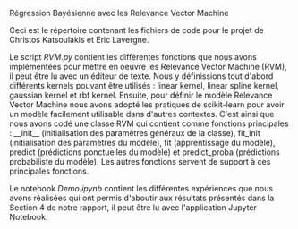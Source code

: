 Régression Bayésienne avec les Relevance Vector Machine

Ceci est le répertoire contenant les fichiers de code pour le projet de Christos Katsoulakis et Eric Lavergne.

Le script *RVM.py* contient les différentes fonctions que nous avons implémentées pour mettre en oeuvre les Relevance Vector Machine (RVM), il peut être lu avec un éditeur de texte. Nous y définissions tout d'abord différents kernels pouvant être utilisés : linear kernel, linear spline kernel, gaussian kernel et rbf kernel. Ensuite, pour définir le modèle Relevance Vector Machine nous avons adopté les pratiques de scikit-learn pour avoir un modèle facilement utilisable dans d'autres contextes. C'est ainsi que nous avons codé une classe RVM qui contient comme fonctions principales : \_\_init\_\_ (initialisation des paramètres généraux de la classe), fit_init (initialisation des paramètres du modèle), fit (apprentissage du modèle), predict (prédictions ponctuelles du modèle) et predict_proba (prédictions probabiliste du modèle). Les autres fonctions servent de support à ces principales fonctions.

Le notebook *Demo.ipynb* contient les différentes expériences que nous avons réalisées qui ont permis d'aboutir aux résultats  présentés dans la Section 4 de notre rapport, il peut être lu avec l'application Jupyter Notebook.